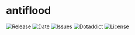 # antiflood

[![Release](https://img.shields.io/github/v/release/franck-paul/antiflood)](https://github.com/franck-paul/antiflood/releases)
[![Date](https://img.shields.io/github/release-date/franck-paul/antiflood)](https://github.com/franck-paul/antiflood/releases)
[![Issues](https://img.shields.io/github/issues/franck-paul/antiflood)](https://github.com/franck-paul/antiflood/issues)
[![Dotaddict](https://img.shields.io/badge/dotaddict-official-green.svg)](https://plugins.dotaddict.org/dc2/details/antiflood)
[![License](https://img.shields.io/github/license/franck-paul/antiflood)](https://github.com/franck-paul/antiflood/blob/master/LICENSE)

